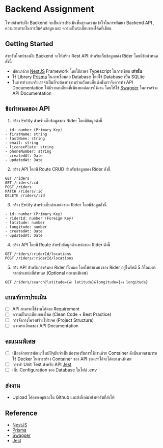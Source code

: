 # Backend Assignment

โจทย์สำหรับฝั่ง Backend จะเป็นการประเมินพื้นฐานความเข้าใจในการพัฒนา Backend API , ความสามารถในการสืบค้นข้อมูล และ ความเป็นระเบียบของโค้ดที่เขียน

## Getting Started

สำหรับโจทย์ของฝั่ง Backend จะให้สร้าง Rest API สำหรับเก็บข้อมูลของ Rider โดยมีข้อกำหนดดังนี้

- พัฒนาด้วย [NestJS](https://nestjs.com/) Framework โดยใช้ภาษา Typescript ในการเขียน **เท่านั้น**
- ใช้ Library [Prisma](https://docs.nestjs.com/recipes/prisma) ในการเชื่อมต่อ Database โดยใช้ Database เป็น SQLite
- ในการทำงานจริงเราจำเป็นที่จะต้องทำงานร่วมกับคนอื่นดังนั้นเราจึงควรทำ API Documentation ให้มีรายละเอียดที่เพียงพอต่อการใช้งาน โดยให้ใช้ [Swagger](https://docs.nestjs.com/openapi/introduction) ในการสร้าง API Documentation

## ข้อกำหนดของ API

1. สร้าง Entity สำหรับเก็บข้อมูลของ Rider โดยมีข้อมูลดังนี้

```
- id: number (Primary Key)
- firstName: string
- lastName: string
- email: string
- licensePlate: string
- phoneNumber: string
- createdAt: Date
- updatedAt: Date
```

2. สร้าง API โดยมี Route CRUD สำหรับข้อมูลของ Rider ดังนี้

```
GET /riders
GET /riders/:id
POST /riders
PATCH /riders/:id
DELETE /riders/:id
```

3. สร้้าง Entity สำหรับเก็บตำแหน่งของ Rider โดยมีข้อมูลดังนี้

```
- id: number (Primary Key)
- riderId: number (Foreign Key)
- latitude: number
- longitude: number
- createdAt: Date
- updatedAt: Date
```

4. สร้าง API โดยมี Route สำหรับข้อมูลตำแหน่งของ Rider ดังนี้

```
GET /riders/:riderId/locations
POST /riders/:riderId/locations
```

5. สร้ง API สำหรับการค้นหา Rider ทั้งหมด โดยให้ตำแหน่งของ Rider อยู่ในรัศมี 5 กิโลเมตร จากตำแหน่งที่กำหนด (Optional คะแนนพิเศษ)

```
GET /riders/search?latitude={ค่า latitude}&longitude={ค่า longitude}
```

## เกณฑ์การประเมิน

- [ ] API สามารถใช้งานได้ตาม Requirement
- [ ] ความเป็นระเบียบของโค้ด (Clean Code + Best Practice)
- [ ] การจัดวางโครงสร้างโปรเจค (Project Structure)
- [ ] ความระเอียดของ API Documentation

## คะแนนพิเศษ

- [ ] เน่ืองด้วยการพัฒนาในปปัจุบันจำเป็นต้องรองรับการใช้งานด้วย Container ดังนั้นหากสามารถใช้ Docker ในการสร้าง Container ของ API ของเราได้จะได้คะแนนพิเศษ
- [ ] การทำ Unit Test สำหรับ API [Jest](https://docs.nestjs.com/fundamentals/testing)
- [ ] เก็บ Configuration ของ Database ในไฟล์ .env

## ส่งงาน

- Upload โค้ดของคุณลงใน Github และส่งลิ้งค์มายังฟอร์มที่ส่งให้

## Reference

- [NestJS](https://nestjs.com/)
- [Prisma](https://docs.nestjs.com/recipes/prisma)
- [Swagger](https://docs.nestjs.com/openapi/introduction)
- [Jest](https://docs.nestjs.com/fundamentals/testing)